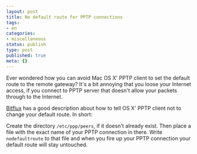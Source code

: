 ```yaml
---
layout: post
title: No default route for PPTP connections
tags:
- en
categories:
- miscellaneous
status: publish
type: post
published: true
meta: {}
---
```

<p>Ever wondered how you can avoid Mac OS X' PPTP client to set the default route to the remote gateway? It's a bit annoying that you loose your Internet access, if you connect to PPTP server that doesn't allow your packets through to the Internet.</p>

<p><a href="http://blog.bitflux.ch/archive/2006/01/07/changing-default-routes-on-os-x-on-vpn.html">Bitflux</a> has a good description about how to tell OS X' PPTP client not to change your default route. In short:</p>

<p>Create the directory <code>/etc/ppp/peers</code>, if it doesn't already exist. Then place a file with the exact name of your PPTP connection in there. Write <code>nodefaultroute</code> to that file and when you fire up your PPTP connection your default route will stay untouched.</p>

